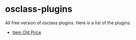 # osclass-plugins
All free version of osclass plugins. Here is a list of the plugins:


<ul dir="auto">
<li><a href="https://github.com/walexconcepts/osclass-plugins">Item Old Price</a></li>

</ul>
